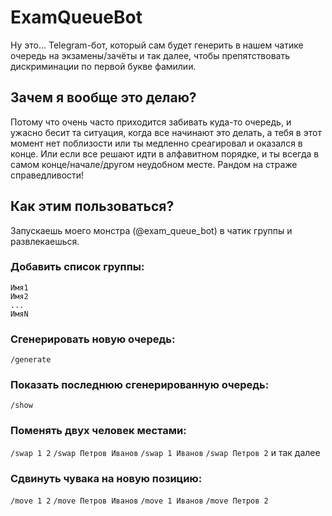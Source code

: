 # ExamQueueBot

Ну это... Telegram-бот, который сам будет генерить в нашем чатике очередь на экзамены/зачёты и так далее, чтобы препятствовать дискриминации по первой букве фамилии.

## Зачем я вообще это делаю?

Потому что очень часто приходится забивать куда-то очередь, и ужасно бесит та ситуация, когда все начинают это делать, а тебя в этот момент нет поблизости или ты медленно среагировал и оказался в конце. Или если все решают идти в алфавитном порядке, и ты всегда в самом конце/начале/другом неудобном месте.
Рандом на страже справедливости!

## Как этим пользоваться?

Запускаешь моего монстра (@exam_queue_bot) в чатик группы и развлекаешься.

### Добавить список группы:
```/setlist
Имя1
Имя2
...
ИмяN
```
### Сгенерировать новую очередь:
```/generate```

### Показать последнюю сгенерированную очередь:
```/show```

### Поменять двух человек местами:
```/swap 1 2```
```/swap Петров Иванов```
```/swap 1 Иванов```
```/swap Петров 2```
и так далее

### Сдвинуть чувака на новую позицию:
```/move 1 2```
```/move Петров Иванов```
```/move 1 Иванов```
```/move Петров 2```
